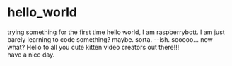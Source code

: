# hello_world
trying something for the first time
hello world, I am raspberrybott. I am just barely learning to code something? maybe. sorta. --ish.  sooooo...  now what? 
Hello to all you cute kitten video creators out there!!!  
have a nice day. 
